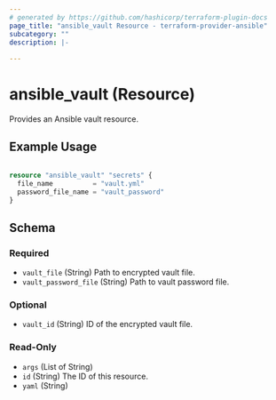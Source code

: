 ```yaml
---
# generated by https://github.com/hashicorp/terraform-plugin-docs
page_title: "ansible_vault Resource - terraform-provider-ansible"
subcategory: ""
description: |-
  
---
```


# ansible_vault (Resource)

Provides an Ansible vault resource.

## Example Usage

```terraform

resource "ansible_vault" "secrets" {
  file_name          = "vault.yml"
  password_file_name = "vault_password"
}

```


<!-- schema generated by tfplugindocs -->
## Schema

### Required

- `vault_file` (String) Path to encrypted vault file.
- `vault_password_file` (String) Path to vault password file.

### Optional

- `vault_id` (String) ID of the encrypted vault file.

### Read-Only

- `args` (List of String)
- `id` (String) The ID of this resource.
- `yaml` (String)


